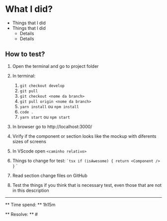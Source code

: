 # What I did?

- Things that I did
- Things that I did
   - Details
   - Details

## How to test?

1. Open the terminal and go to project folder

1. In terminal:
   1. `git checkout develop`
   1. `git pull`
   1. `git checkout <nome da branch>`
   1. `git pull origin <nome da branch>`
   1. `yarn install` ou `npm install`
   1. `code .`
   1. `yarn start` ou `npm start`

1. In browser go to http://localhost:3000/<route>

1. Virify if the component or section looks like the mockup with diferents sizes of screens

1. In VScode open `<caminho relativo>`

1. Things to change for test:
   `` `tsx
   if (isAwesome) {
     return <Component />
   }
   `` `

1. Read section change files on GitHub

1. Test the things if you think that is necessary test, even those that are not in this description

***
** Time spend: ** 1h15m

** Resolve: ** # <Link issue>